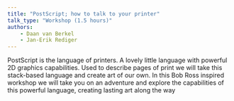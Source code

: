 ```yaml
---
title: "PostScript; how to talk to your printer"
talk_type: "Workshop (1.5 hours)"
authors:
    - Daan van Berkel
    - Jan-Erik Rediger
---
```

PostScript is the language of printers. A lovely little language with powerful 2D graphics capabilities. Used to describe pages of print we will take this stack-based language and create art of our own.
In this Bob Ross inspired workshop we will take you on an adventure and explore the capabilities of this powerful language, creating lasting art along the way
